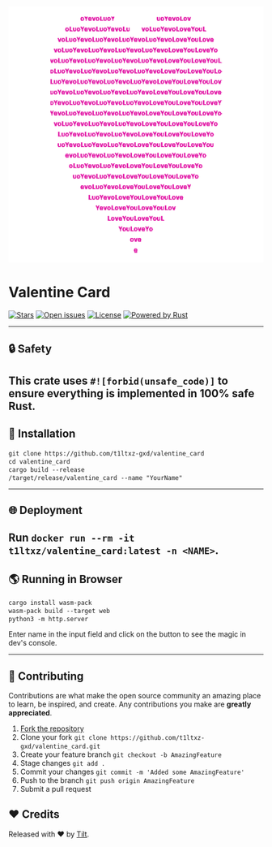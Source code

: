 <div>

[![Preview](/public/preview.png)](https://github.com/t1ltxz-gxd/valentine_card)
</div>

# Valentine Card
[![Stars](https://custom-icon-badges.demolab.com/github/stars/t1ltxz-gxd/valentine_card?logo=star)](https://github.com/t1ltxz-gxd/valentine_card/stargazers')
[![Open issues](https://custom-icon-badges.demolab.com/github/issues-raw/t1ltxz-gxd/valentine_card?logo=issue)](https://github.com/t1ltxz-gxd/valentine_card/issues)
[![License](https://custom-icon-badges.demolab.com/github/license/t1ltxz-gxd/valentine_card?logo=law)](https://github.com/DenverCoder1/custom-icon-badges/blob/main/LICENSE?rgh-link-date=2023-03-15T18%3A10%3A26Z "license MIT")
[![Powered by Rust](https://custom-icon-badges.herokuapp.com/badge/-Powered%20by%20Rust-0d1620?logo=rust)](https://www.rust-lang.org/ "Powered by Rust")
___
## 🔒 Safety
This crate uses `#![forbid(unsafe_code)]` to ensure everything is implemented in 100% safe Rust.
---

## 🧩 Installation
```
git clone https://github.com/t1ltxz-gxd/valentine_card
cd valentine_card
cargo build --release
/target/release/valentine_card --name "YourName"
```

___
## 🌐 Deployment
Run `docker run --rm -it t1ltxz/valentine_card:latest -n <NAME>`.
---
## 🌎 Running in Browser
```
cargo install wasm-pack
wasm-pack build --target web
python3 -m http.server
```
Enter name in the input field and click on the button to see the magic in dev's console.

---
## 🤝 Contributing

Contributions are what make the open source community an amazing place to learn, be inspired, and create.
Any contributions you make are **greatly appreciated**.

1. [Fork the repository](https://github.com/t1ltxz-gxd/valentine_card/fork)
2. Clone your fork `git clone https://github.com/t1ltxz-gxd/valentine_card.git`
3. Create your feature branch `git checkout -b AmazingFeature`
4. Stage changes `git add .`
5. Commit your changes `git commit -m 'Added some AmazingFeature'`
6. Push to the branch `git push origin AmazingFeature`
7. Submit a pull request

## ❤️ Credits

Released with ❤️ by [Tilt](https://github.com/t1ltxz-gxd).
